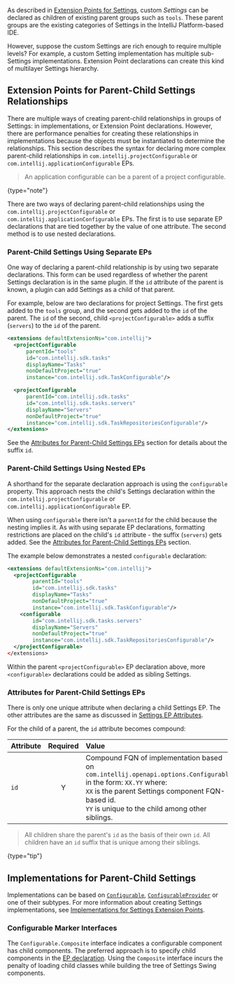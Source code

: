 [//]: # (title: Custom Settings Groups)

<!-- Copyright 2000-2022 JetBrains s.r.o. and other contributors. Use of this source code is governed by the Apache 2.0 license that can be found in the LICENSE file. -->

As described in [Extension Points for Settings](settings_guide.md#extension-points-for-settings), custom _Settings_ can be declared as children of existing parent groups such as `tools`.
These parent groups are the existing categories of Settings in the IntelliJ Platform-based IDE.

However, suppose the custom Settings are rich enough to require multiple levels?
For example, a custom Setting implementation has multiple sub-Settings implementations.
Extension Point declarations can create this kind of multilayer Settings hierarchy.

## Extension Points for Parent-Child Settings Relationships

There are multiple ways of creating parent-child relationships in groups of Settings: in implementations, or Extension Point declarations.
However, there are performance penalties for creating these relationships in implementations because the objects must be instantiated to determine the relationships.
This section describes the syntax for declaring more complex parent-child relationships in `com.intellij.projectConfigurable` or `com.intellij.applicationConfigurable` EPs.

> An application configurable can be a parent of a project configurable.
>
{type="note"}

There are two ways of declaring parent-child relationships using the `com.intellij.projectConfigurable` or `com.intellij.applicationConfigurable` EPs.
The first is to use separate EP declarations that are tied together by the value of one attribute.
The second method is to use nested declarations.

### Parent-Child Settings Using Separate EPs

One way of declaring a parent-child relationship is by using two separate declarations.
This form can be used regardless of whether the parent Settings declaration is in the same plugin.
If the `id` attribute of the parent is known, a plugin can add Settings as a child of that parent.

For example, below are two declarations for project Settings.
The first gets added to the `tools` group, and the second gets added to the `id` of the parent.
The `id` of the second, child `<projectConfigurable>` adds a suffix (`servers`) to the `id` of the parent.

```xml
<extensions defaultExtensionNs="com.intellij">
  <projectConfigurable
      parentId="tools"
      id="com.intellij.sdk.tasks"
      displayName="Tasks"
      nonDefaultProject="true"
      instance="com.intellij.sdk.TaskConfigurable"/>

  <projectConfigurable
      parentId="com.intellij.sdk.tasks"
      id="com.intellij.sdk.tasks.servers"
      displayName="Servers"
      nonDefaultProject="true"
      instance="com.intellij.sdk.TaskRepositoriesConfigurable"/>
</extensions>
```

See the [Attributes for Parent-Child Settings EPs](#attributes-for-parent-child-settings-eps) section for details about the suffix `id`.

### Parent-Child Settings Using Nested EPs

A shorthand for the separate declaration approach is using the `configurable` property.
This approach nests the child's Settings declaration within the `com.intellij.projectConfigurable` or `com.intellij.applicationConfigurable` EP.

When using `configurable` there isn't a `parentId` for the child because the nesting implies it.
As with using separate EP declarations, formatting restrictions are placed on the child's `id` attribute - the suffix (`servers`) gets added.
See the [Attributes for Parent-Child Settings EPs](#attributes-for-parent-child-settings-eps) section.

The example below demonstrates a nested `configurable` declaration:

```xml
<extensions defaultExtensionNs="com.intellij">
  <projectConfigurable
        parentId="tools"
        id="com.intellij.sdk.tasks"
        displayName="Tasks"
        nonDefaultProject="true"
        instance="com.intellij.sdk.TaskConfigurable"/>
    <configurable
        id="com.intellij.sdk.tasks.servers"
        displayName="Servers"
        nonDefaultProject="true"
        instance="com.intellij.sdk.TaskRepositoriesConfigurable"/>
  </projectConfigurable>
</extensions>
```

Within the parent `<projectConfigurable>` EP declaration above, more `<configurable>` declarations could be added as sibling Settings.

### Attributes for Parent-Child Settings EPs

There is only one unique attribute when declaring a child Settings EP.
The other attributes are the same as discussed in [Settings EP Attributes](settings_guide.md#settings-declaration-attributes).

For the child of a parent, the `id` attribute becomes compound:

| Attribute | Required | Value                                                                                                                                                                                                                         |
|:----------|:--------:|:------------------------------------------------------------------------------------------------------------------------------------------------------------------------------------------------------------------------------|
| `id`      |    Y     | Compound FQN of implementation based on `com.intellij.openapi.options.Configurable` in the form: `XX.YY` where:<br/>`XX` is the parent Settings component FQN-based id.<br/>`YY` is unique to the child among other siblings. |

> All children share the parent's `id` as the basis of their own `id`.
> All children have an `id` suffix that is unique among their siblings.
>
{type="tip"}

## Implementations for Parent-Child Settings

Implementations can be based on [`Configurable`](upsource:///platform/ide-core/src/com/intellij/openapi/options/Configurable.java), [`ConfigurableProvider`](upsource:///platform/ide-core/src/com/intellij/openapi/options/ConfigurableProvider.java) or one of their subtypes.
For more information about creating Settings implementations, see [Implementations for Settings Extension Points](settings_guide.md#implementations-for-settings-extension-points).

### Configurable Marker Interfaces

The `Configurable.Composite` interface indicates a configurable component has child components.
The preferred approach is to specify child components in the [EP declaration](#extension-points-for-parent-child-settings-relationships).
Using the `Composite` interface incurs the penalty of loading child classes while building the tree of Settings Swing components.
